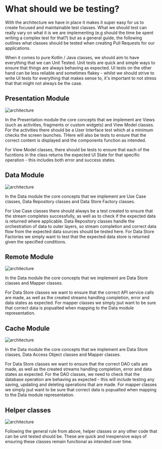 # What should we be testing?

With the architecture we have in place it makes it super easy for us to create focused and maintainable test classes. What we should test can really vary on what it is we are implementing (e.g should the time be spent writing a complex test for that?) but as a general guide, the following outlines what classes should be tested when creating Pull Requests for our applications.

When it comes to pure Kotlin / Java classes, we should aim to have everything that we can Unit Tested. Unit tests are quick and simple ways to ensure that things are always behaving as expected. UI tests on the other hand can be less reliable and sometimes flakey - whilst we should strive to write UI tests for everything that makes sense to, it's important to not stress that that might not always be the case. 

## Presentation Module

![architecture](https://github.com/bufferapp/README/blob/master/teams/mobile/Android/art/presentation.png?raw=true)

In the Presentation module the core concepts that we implement are Views (such as activities, fragments or custom widgets) and View Model classes. For the activities there should be a User Interface test which at a minimum checks the screen launches. THere will also be tests to ensure that the correct content is displayed and the components function as intended.

For View Model classes, there should be tests to ensure that each of the fucntions in the class returns the expected UI State for that specific operation - this includes both error and success states.

## Data Module

![architecture](https://github.com/bufferapp/README/blob/master/teams/mobile/Android/art/data.png?raw=true)

In the Data module the core concepts that we implement are Use Case classes, Data Repository classes and Data Store Factory classes.

For Use Case classes there should always be a test created to ensure that the stream completes successfully, as well as to check if the expected data is returned where applicable. Data Repository classes handle the orchestration of data to outer layers, so stream completion and correct data flow from the expected data sources should be tested here. For Data Store Factories we simply want to test that the expected data store is returned given the specified conditions.

## Remote Module

![architecture](https://github.com/bufferapp/README/blob/master/teams/mobile/Android/art/remote.png?raw=true)

In the Data module the core concepts that we implement are Data Store classes and Mapper classes.

For Data Store classes we want to ensure that the correct API service calls are made, as well as the created streams handling completion, error and data states as expected. For mapper classes we simply jsut want to be sure that correct data is popualted when mapping to the Data module representation.

## Cache Module

![architecture](https://github.com/bufferapp/README/blob/master/teams/mobile/Android/art/cache.png?raw=true)

In the Data module the core concepts that we implement are Data Store classes, Data Access Object classes and Mapper classes.

For Data Store classes we want to ensure that the correct DAO calls are made, as well as the created streams handling completion, error and data states as expected. For the DAO classes, we need to check that the database operation are behaving as expected - this will include testing any saving, updating and deleting operations that are made. For mapper classes we simply jsut want to be sure that correct data is popualted when mapping to the Data module representation.

## Helper classes

![architecture](https://github.com/bufferapp/README/blob/master/teams/mobile/Android/art/helper.png?raw=true)

Following the general rule from above, helper classes or any other code that can be unit tested should be. These are quick and inexpensive ways of ensuring these classes remain functional as intended over time.
